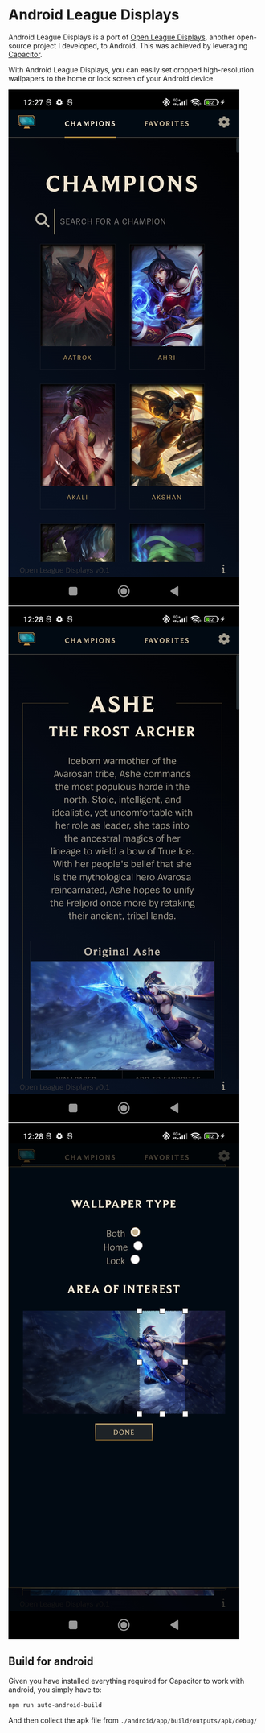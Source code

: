 #  Android League Displays
Android League Displays is a port of [Open League Displays](https://github.com/KonstantinosPetrakis/open-league-displays), another open-source project I developed, to Android. This was achieved by leveraging [Capacitor](https://capacitorjs.com/).

With Android League Displays, you can easily set cropped high-resolution wallpapers to the home or lock screen of your Android device.

![Screenshot1](docs/screenshot1.jpg)
![Screenshot2](docs/screenshot2.jpg)
![Screenshot3](docs/screenshot3.jpg)

## Build for android
Given you have installed everything required for Capacitor to work with android, you simply have to: 
```
npm run auto-android-build
```
And then collect the apk file from `./android/app/build/outputs/apk/debug/`
